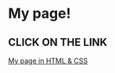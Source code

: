 # My page!
## CLICK ON THE LINK
[My page in HTML & CSS](https://github.com/RealEll/first-web-sayt.git)
